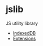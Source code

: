 # jslib
JS utility library

* [IndexedDB](https://alxivnov.github.io/jslib/lib/db.js)
* [Extensions](https://alxivnov.github.io/jslib/lib/ext.js)
